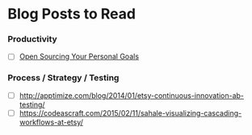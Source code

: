 # Blog Posts to Read

### Productivity
- [ ] [Open Sourcing Your Personal Goals](http://una.github.io/personal-goals-guide/)

### Process / Strategy / Testing
- [ ] http://apptimize.com/blog/2014/01/etsy-continuous-innovation-ab-testing/
- [ ] https://codeascraft.com/2015/02/11/sahale-visualizing-cascading-workflows-at-etsy/
